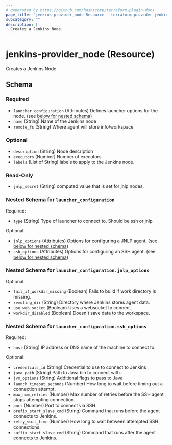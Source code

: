 ```yaml
---
# generated by https://github.com/hashicorp/terraform-plugin-docs
page_title: "jenkins-provider_node Resource - terraform-provider-jenkins"
subcategory: ""
description: |-
  Creates a Jenkins Node.
---
```


# jenkins-provider_node (Resource)

Creates a Jenkins Node.



<!-- schema generated by tfplugindocs -->
## Schema

### Required

- `launcher_configuration` (Attributes) Defines launcher options for the node. (see [below for nested schema](#nestedatt--launcher_configuration))
- `name` (String) Name of the Jenkins node
- `remote_fs` (String) Where agent will store info/workspace

### Optional

- `description` (String) Node description
- `executors` (Number) Number of executors
- `labels` (List of String) labels to apply to the Jenkins node.

### Read-Only

- `jnlp_secret` (String) computed value that is set for jnlp nodes.

<a id="nestedatt--launcher_configuration"></a>
### Nested Schema for `launcher_configuration`

Required:

- `type` (String) Type of launcher to connect to. Should be ssh or jnlp

Optional:

- `jnlp_options` (Attributes) Options for configuring a JNLP agent. (see [below for nested schema](#nestedatt--launcher_configuration--jnlp_options))
- `ssh_options` (Attributes) Options for configuring an SSH agent. (see [below for nested schema](#nestedatt--launcher_configuration--ssh_options))

<a id="nestedatt--launcher_configuration--jnlp_options"></a>
### Nested Schema for `launcher_configuration.jnlp_options`

Optional:

- `fail_if_workdir_missing` (Boolean) Fails to build if work directory is missing.
- `remoting_dir` (String) Directory where Jenkins stores agent data.
- `use_web_socket` (Boolean) Uses a websocket to connect.
- `workdir_disabled` (Boolean) Doesn't save data to the workspace.


<a id="nestedatt--launcher_configuration--ssh_options"></a>
### Nested Schema for `launcher_configuration.ssh_options`

Required:

- `host` (String) IP address or DNS name of the machine to connect to.

Optional:

- `credentials_id` (String) Credential to use to connect to Jenkins
- `java_path` (String) Path to Java bin to connect with.
- `jvm_options` (String) Additional flags to pass to Java
- `launch_timeout_seconds` (Number) How long to wait before timing out a connection attempt.
- `max_num_retries` (Number) Max number of retries before the SSH agent stops attempting connection.
- `port` (Number) Port to connect via SSH.
- `prefix_start_slave_cmd` (String) Command that runs before the agent connects to Jenkins.
- `retry_wait_time` (Number) How long to wait between attempted SSH connections.
- `suffix_start_slave_cmd` (String) Command that runs after the agent connects to Jenkins.
